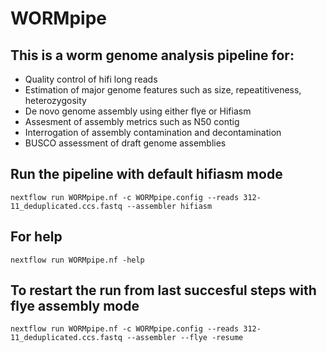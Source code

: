 # WORMpipe

## This is a worm genome analysis pipeline for:

* Quality control of hifi long reads
* Estimation of major genome features such as size, repeatitiveness, heterozygosity 
* De novo genome assembly using either flye or Hifiasm
* Assesment of assembly metrics such as N50 contig
* Interrogation of assembly contamination and decontamination 
* BUSCO assessment of draft genome assemblies

## Run the pipeline with default hifiasm mode

```nextflow run WORMpipe.nf -c WORMpipe.config --reads 312-11_deduplicated.ccs.fastq --assembler hifiasm```

## For help 

```nextflow run WORMpipe.nf -help```

## To restart the run from last succesful steps with flye assembly mode

```nextflow run WORMpipe.nf -c WORMpipe.config --reads 312-11_deduplicated.ccs.fastq --assembler --flye -resume```
